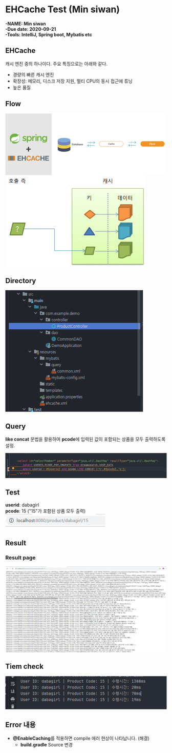 # EHCache Test (Min siwan)
**-NAME: Min siwan**  
**-Due date: 2020-09-21**  
**-Tools: IntelliJ, Spring boot, Mybatis etc**  
## EHCache
캐시 엔진 중의 하나이다. 주요 특징으로는 아래와 같다.  
 + 경량의 빠른 캐시 엔진  
 + 확장성: 메모리, 디스크 저장 지원, 멀티 CPU의 동시 접근에 튜닝  
 + 높은 품질
## Flow
![](image/Flow1.png)  
![](image/Flow2.png)  

## Directory 
![](image/Directory.PNG) 

## Query
 **like concat** 문법을 활용하여 **pcode**에 입력된 값이 포함되는 상품을 모두 출력하도록 설정.  
   
![](image/query.png) 

## Test

**userid**: dabagirl   
**pcode**: 15 ("15"가 포함된 상품 모두 출력)   
![](image/search.png)

## Result
### Result page 
![](image/result1.png)
## Tiem check
![](image/time_result.png)


## Error 내용
*  **@EnableCaching**를 적용하면 compile 에러 현상이 나타납니다. (해결)  
    - **build.gradle** Source 변경 